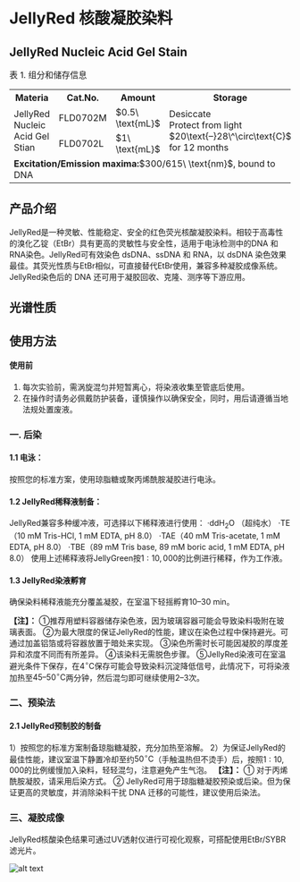 
# JellyRed 核酸凝胶染料  
## JellyRed Nucleic Acid Gel Stain
<table>
<capital style="font-size: 15px;">表 1. 组分和储存信息</capital>
<tr>
<th algin="center" width="180px">Materia</th>
<th algin="center" width="150px">Cat.No.</th>
<th algin="center" width="110px">Amount</th>
<th algin="center" width="180px">Storage</th>
</th>
<tr>
<td algin="left" rowspan="2">JellyRed Nucleic Acid Gel Stian</td>
<td algin="left">FLD0702M</td>
<td algin="left">$0.5\ \text{mL}$</td>
<td algin="left" rowspan="2">Desiccate<br>Protect from light<br>$20\text{–}28\^\circ\text{C}$ for 12 months</td>
</tr>
<tr>
<td algin="left">FLD0702L</td>
<td algin="left">$1\ \text{mL}$</td>
</tr>
<tr>
<td algin="left" colspan="4"><b>Excitation/Emission maxima:</b>$300/615\ \text{nm}$, bound to DNA
</table>



## 产品介绍

JellyRed是一种灵敏、性能稳定、安全的红色荧光核酸凝胶染料。相较于高毒性的溴化乙锭（EtBr）具有更高的灵敏性与安全性，适用于电泳检测中的DNA 和RNA染色。JellyRed可有效染色 dsDNA、ssDNA 和 RNA，以 dsDNA 染色效果最佳。其荧光性质与EtBr相似，可直接替代EtBr使用，兼容多种凝胶成像系统。JellyRed染色后的 DNA 还可用于凝胶回收、克隆、测序等下游应用。

## 光谱性质

## 使用方法

#### 使用前  
1) 每次实验前，需涡旋混匀并短暂离心，将染液收集至管底后使用。
2) 在操作时请务必佩戴防护装备，谨慎操作以确保安全，同时，用后请遵循当地法规处置废液。


### 一. 后染
#### 1.1 电泳：
按照您的标准方案，使用琼脂糖或聚丙烯酰胺凝胶进行电泳。
#### 1.2 JellyRed稀释液制备： 
JellyRed兼容多种缓冲液，可选择以下稀释液进行使用：
·ddH$_2$O （超纯水）
·TE（$10\ \text{mM}$ Tris-HCl, $1\ \text{mM}$ EDTA, pH 8.0）
·TAE（$40\ \text{mM}$ Tris-acetate, $1\ \text{mM}$ EDTA, pH 8.0）
·TBE（$89\ \text{mM}$ Tris base, $89\ \text{mM}$  boric acid, $1\ \text{mM}$ EDTA, pH 8.0）
使用上述稀释液将JellyGreen按$1{:}10, 000$的比例进行稀释，作为工作液。
#### 1.3 JellyRed染液孵育
确保染料稀释液能充分覆盖凝胶，在室温下轻摇孵育$10\text{–}30\ \text{min}$。

**【注】：**
①推荐用塑料容器储存染色液，因为玻璃容器可能会导致染料吸附在玻璃表面。
②为最大限度的保证JellyRed的性能，建议在染色过程中保持避光。可通过加盖铝箔或将容器放置于暗处来实现。
③染色所需时长可能因凝胶的厚度差异和浓度不同而有所差异。
④该染料无需脱色步骤。
⑤JellyRed染液可在室温避光条件下保存，在$4^\circ\text{C}$保存可能会导致染料沉淀降低信号，此情况下，可将染液加热至$45\text{–}50^\circ\text{C}$两分钟，然后混匀即可继续使用$2\text{–}3$次。

### 二、预染法
#### 2.1 JellyRed预制胶的制备
1）按照您的标准方案制备琼脂糖凝胶，充分加热至溶解。
2）为保证JellyRed的最佳性能，建议室温下静置冷却至约$50^\circ\text{C}$（手触温热但不烫手）后，按照$1{:}10, 000$的比例缓慢加入染料，轻轻混匀，注意避免产生气泡。
**【注】：** 
① 对于丙烯酰胺凝胶，请采用后染方式。
② JellyRed可用于琼脂糖凝胶预染或后染。但为保证更高的灵敏度，并消除染料干扰 DNA 迁移的可能性，建议使用后染法。

### 三、凝胶成像

JellyRed核酸染色结果可通过UV透射仪进行可视化观察，可搭配使用EtBr/SYBR滤光片。

![alt text](/portal/20250610085922.png)


